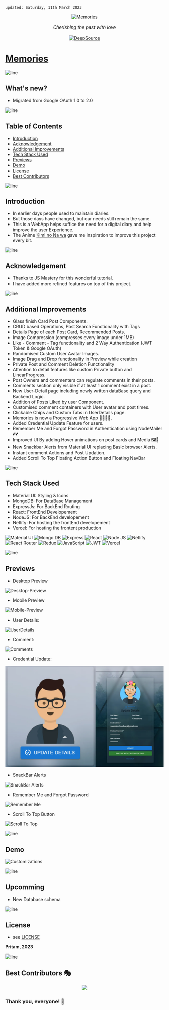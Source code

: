     updated: Saturday, 11th March 2023

<div align=center>
    <a href="https://memories-old.vercel.app">
        <img width=200 src="assets/icon.png" alt="Memories">
    </a>
    <p style="font-family: roboto, calibri; font-size:12pt; font-style:italic"> Cherishing the past with love </p>
    <a href="https://deepsource.io/gh/warmachine028/memories/?ref=repository-badge">
        <img src="https://deepsource.io/gh/warmachine028/memories.svg/?label=active+issues&show_trend=true&token=yo-jfXJvA6yZ9Kbag8WQCuj2)](https://deepsource.io/gh/warmachine028/memories/?ref=repository-badge" alt="DeepSource">
    </a>
</div>

# [Memories](https://memories-old.vercel.app)

![line]

## What's new?

-   Migrated from Google OAuth 1.0 to 2.0

![line]

## Table of Contents

-   [Introduction](#introduction)
-   [Acknowledgement](#acknowledgement)
-   [Additional Improvements](#additional-improvements)
-   [Tech Stack Used](#tech-stack-used)
-   [Previews](#previews)
-   [Demo](#demo)
-   [License](#license)
-   [Best Contributors](#best-contributors)

![line]

## Introduction

-   In earlier days people used to maintain diaries.
-   But those days have changed, but our needs still remain the same.
-   This is a WebApp helps suffice the need for a digital diary and help improve the user Experience.
-   The Anime [Kimi no Na wa](https://en.wikipedia.org/wiki/Your_Name) gave me inspiration to improve this project every bit.

![line]

## Acknowledgement

-   Thanks to JS Mastery for this wonderful tutorial.
-   I have added more refined features on top of this project.

![line]

## Additional Improvements

-   Glass finish Card Post Components.
-   CRUD based Operations, Post Search Functionality with Tags
-   Details Page of each Post Card, Recommended Posts.
-   Image Compression (compresses every image under 1MB)
-   Like - Comment - Tag functionality and 2 Way Authentication (JWT Token & Google OAuth)
-   Randomised Custom User Avatar Images.
-   Image Drag and Drop functionality in Preview while creation
-   Private Post and Comment Deletion Functionality
-   Attention to detail features like custom Private button and LinearProgress.
-   Post Owners and commenters can regulate comments in their posts.
-   Comments section only visible if at least 1 comment exist in a post.
-   New User-Detail page including newly written dataBase query and Backend Logic.
-   Addition of Posts Liked by user Component.
-   Customised comment containers with User avatar and post times.
-   Clickable Chips and Custom Tabs in UserDetails page.
-   Memories is now a Progressive Web App 🎉🎉🎊🎊.
-   Added Credential Update Feature for users.
-   Remember Me and Forgot Password in Authentication using NodeMailer 💕💕
-   Improved UI By adding Hover animations on post cards and Media 🖼️🌟
-   New Snackbar Alerts from Material UI replacing Basic browser Alerts.
-   Instant comment Actions and Post Updation.
-   Added Scroll To Top Floating Action Button and Floating NavBar

![line]

## Tech Stack Used

-   Material UI: Styling & Icons
-   MongoDB: For DataBase Management
-   ExpressJs: For BackEnd Routing
-   React: FrontEnd Developement
-   NodeJS: For BackEnd developement
-   Netlify: For hosting the frontEnd developement
-   Vercel: For hosting the frontent production

![Material UI](https://img.shields.io/badge/Material--UI-0081CB?style=for-the-badge&logo=material-ui&logoColor=white) ![Mongo DB](https://img.shields.io/badge/MongoDB-4EA94B?style=for-the-badge&logo=mongodb&logoColor=white) ![Express](https://img.shields.io/badge/Express.js-404D59?style=for-the-badge) ![React](https://img.shields.io/badge/react-%2320232a.svg?style=for-the-badge&logo=react&logoColor=%2361DAFB)
![Node JS](https://img.shields.io/badge/Node.js-43853D?style=for-the-badge&logo=node.js&logoColor=white) ![Netlify](https://img.shields.io/badge/netlify-%23000000.svg?style=for-the-badge&logo=netlify&logoColor=#00C7B7) ![React Router](https://img.shields.io/badge/React_Router-CA4245?style=for-the-badge&logo=react-router&logoColor=white) ![Redux](https://img.shields.io/badge/Redux-593D88?style=for-the-badge&logo=redux&logoColor=white)
![JavaScript](https://img.shields.io/badge/javascript-%23323330.svg?style=for-the-badge&logo=javascript&logoColor=%23F7DF1E) ![JWT](https://img.shields.io/badge/json%20web%20tokens-323330?style=for-the-badge&logo=json-web-tokens&logoColor=pink) ![Vercel](https://img.shields.io/badge/Vercel-000000?style=for-the-badge&logo=vercel&logoColor=white)

![line]

## Previews

-   Desktop Preview

![Desktop-Preview](assets/desktop-preview.png)

-   Mobile Preview

![Mobile-Preview](assets/mobile-preview.png)

-   User Details:

![UserDetails](assets/userDetails.png)

-   Comment:

![Comments](assets/comment.png)

-   Credential Update:

![Credential Update](assets/userUpdate.webp)

-   SnackBar Alerts

![SnackBar Alerts](assets/snackBar.png)

-   Remember Me and Forgot Password

![Remember Me](assets/remember%20me.png)

-   Scroll To Top Button

![Scroll To Top](assets/fab.png)

![line]

## Demo

![Customizations](assets/demo.gif)

![line]

## Upcomming

-   New Database schema

![line]

## License

-   see [LICENSE]

**Pritam, 2023**

[license]: https://github.com/warmachine028/memories/blob/main/LICENSE

![line]

## Best Contributors 🎭

<div align="center">
    <a  href="https://github.com/warmachine028/uemcrp/graphs/contributors">
        <img src="https://contrib.rocks/image?repo=warmachine028/memories" />
    </a>
</div>

### Thank you, everyone! 💚

[line]: https://user-images.githubusercontent.com/75939390/137615281-3a875960-92cc-407f-97fe-fd2319bdb252.png
